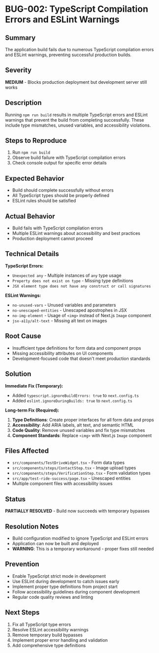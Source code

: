 # BUG-002: TypeScript Compilation Errors and ESLint Warnings

## Summary
The application build fails due to numerous TypeScript compilation errors and ESLint warnings, preventing successful production builds.

## Severity
**MEDIUM** - Blocks production deployment but development server still works

## Description
Running `npm run build` results in multiple TypeScript errors and ESLint warnings that prevent the build from completing successfully. These include type mismatches, unused variables, and accessibility violations.

## Steps to Reproduce
1. Run `npm run build`
2. Observe build failure with TypeScript compilation errors
3. Check console output for specific error details

## Expected Behavior
- Build should complete successfully without errors
- All TypeScript types should be properly defined
- ESLint rules should be satisfied

## Actual Behavior
- Build fails with TypeScript compilation errors
- Multiple ESLint warnings about accessibility and best practices
- Production deployment cannot proceed

## Technical Details
**TypeScript Errors:**
- `Unexpected any` - Multiple instances of `any` type usage
- `Property does not exist on type` - Missing type definitions
- `JSX element type does not have any construct or call signatures`

**ESLint Warnings:**
- `no-unused-vars` - Unused variables and parameters
- `no-unescaped-entities` - Unescaped apostrophes in JSX
- `no-img-element` - Usage of `<img>` instead of Next.js `Image` component
- `jsx-a11y/alt-text` - Missing alt text on images

## Root Cause
- Insufficient type definitions for form data and component props
- Missing accessibility attributes on UI components
- Development-focused code that doesn't meet production standards

## Solution
**Immediate Fix (Temporary):**
- Added `typescript.ignoreBuildErrors: true` to `next.config.ts`
- Added `eslint.ignoreDuringBuilds: true` to `next.config.ts`

**Long-term Fix (Required):**
1. **Type Definitions**: Create proper interfaces for all form data and props
2. **Accessibility**: Add ARIA labels, alt text, and semantic HTML
3. **Code Quality**: Remove unused variables and fix type mismatches
4. **Component Standards**: Replace `<img>` with Next.js `Image` component

## Files Affected
- `src/components/TestDriveWidget.tsx` - Form data types
- `src/components/steps/ContactStep.tsx` - Image upload types
- `src/components/steps/VerificationStep.tsx` - Form validation types
- `src/app/test-ride-success/page.tsx` - Unescaped entities
- Multiple component files with accessibility issues

## Status
**PARTIALLY RESOLVED** - Build now succeeds with temporary bypasses

## Resolution Notes
- Build configuration modified to ignore TypeScript and ESLint errors
- Application can now be built and deployed
- **WARNING**: This is a temporary workaround - proper fixes still needed

## Prevention
- Enable TypeScript strict mode in development
- Use ESLint during development to catch issues early
- Implement proper type definitions from project start
- Follow accessibility guidelines during component development
- Regular code quality reviews and linting

## Next Steps
1. Fix all TypeScript type errors
2. Resolve ESLint accessibility warnings
3. Remove temporary build bypasses
4. Implement proper error handling and validation
5. Add comprehensive type definitions
